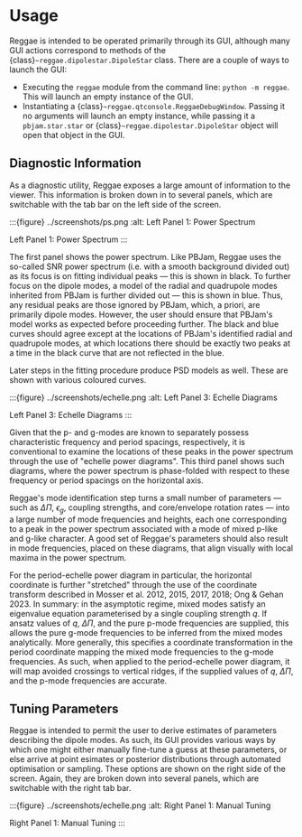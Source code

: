 # Usage

Reggae is intended to be operated primarily through its GUI, although many GUI actions correspond to methods of the {class}`~reggae.dipolestar.DipoleStar` class. There are a couple of ways to launch the GUI:

- Executing the `reggae` module from the command line: `python -m reggae`. This will launch an empty instance of the GUI.
- Instantiating a {class}`~reggae.qtconsole.ReggaeDebugWindow`. Passing it no arguments will launch an empty instance, while passing it a `pbjam.star.star` or {class}`~reggae.dipolestar.DipoleStar` object will open that object in the GUI.

## Diagnostic Information

As a diagnostic utility, Reggae exposes a large amount of information to the viewer. This information is broken down in to several panels, which are switchable with the tab bar on the left side of the screen.

:::{figure} ../screenshots/ps.png
:alt: Left Panel 1: Power Spectrum

Left Panel 1: Power Spectrum
:::

The first panel shows the power spectrum. Like PBJam, Reggae uses the so-called SNR power spectrum (i.e. with a smooth background divided out) as its focus is on fitting individual peaks — this is shown in black. To further focus on the dipole modes, a model of the radial and quadrupole modes inherited from PBJam is further divided out — this is shown in blue. Thus, any residual peaks are those ignored by PBJam, which, a priori, are primarily dipole modes. However, the user should ensure that PBJam's model works as expected before proceeding further. The black and blue curves should agree except at the locations of PBJam's identified radial and quadrupole modes, at which locations there should be exactly two peaks at a time in the black curve that are not reflected in the blue.

Later steps in the fitting procedure produce PSD models as well. These are shown with various coloured curves.

:::{figure} ../screenshots/echelle.png
:alt: Left Panel 3: Echelle Diagrams

Left Panel 3: Echelle Diagrams
:::

Given that the p- and g-modes are known to separately possess characteristic frequency and period spacings, respectively, it is conventional to examine the locations of these peaks in the power spectrum through the use of "echelle power diagrams". This third panel shows such diagrams, where the power spectrum is phase-folded with respect to these frequency or period spacings on the horizontal axis.

Reggae's mode identification step turns a small number of parameters — such as $\Delta\Pi$, $\epsilon_g$, coupling strengths, and core/envelope rotation rates — into a large number of mode frequencies and heights, each one corresponding to a peak in the power spectrum associated with a mode of mixed p-like and g-like character. A good set of Reggae's parameters should also result in mode frequencies, placed on these diagrams, that align visually with local maxima in the power spectrum.

For the period-echelle power diagram in particular, the horizontal coordinate is further "stretched" through the use of the coordinate transform described in Mosser et al. 2012, 2015, 2017, 2018; Ong & Gehan 2023. In summary: in the asymptotic regime, mixed modes satisfy an eigenvalue equation parameterised by a single coupling strength $q$. If ansatz values of $q$, $\Delta\Pi$, and the pure p-mode frequencies are supplied, this allows the pure g-mode frequencies to be inferred from the mixed modes analytically. More generally, this specifies a coordinate transformation in the period coordinate mapping the mixed mode frequencies to the g-mode frequencies. As such, when applied to the period-echelle power diagram, it will map avoided crossings to vertical ridges, if the supplied values of $q$, $\Delta\Pi$, and the p-mode frequencies are accurate.

## Tuning Parameters

Reggae is intended to permit the user to derive estimates of parameters describing the dipole modes. As such, its GUI provides various ways by which one might either manually fine-tune a guess at these parameters, or else arrive at point esimates or posterior distributions through automated optimisation or sampling. These options are shown on the right side of the screen. Again, they are broken down into several panels, which are switchable with the right tab bar.

:::{figure} ../screenshots/echelle.png
:alt: Right Panel 1: Manual Tuning

Right Panel 1: Manual Tuning
:::